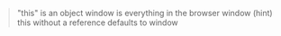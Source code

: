 >"this" is an object
> window is everything in the browser window (hint)
>this without a reference defaults to window
